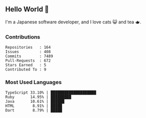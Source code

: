 ## Hello World 👋

I'm a Japanese software developer, and I love cats 😺 and tea 🫖.

### Contributions

    Repositories   : 164
    Issues         : 408
    Commits        : 7489
    Pull-Requests  : 672
    Stars Earned   : 5
    Contributed To : 9

### Most Used Languages

    TypeScript 33.10% | ████████████████████
    Ruby       14.95% | █████████
    Java       10.61% | ██████
    HTML        8.91% | █████
    Dart        8.79% | █████
